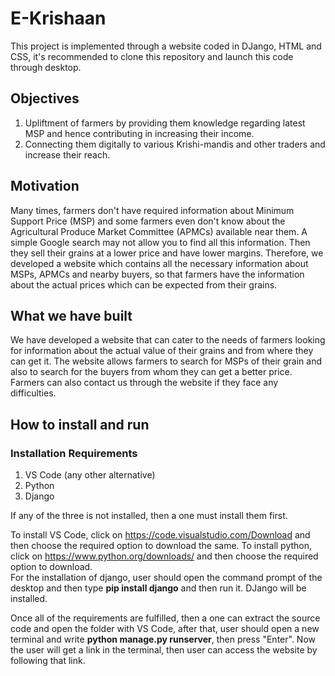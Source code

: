 # E-Krishaan
This project is implemented through a website coded in DJango, HTML and CSS, it's recommended to clone this repository and launch this code through desktop.

## Objectives
1. Upliftment of farmers by providing them knowledge regarding latest MSP and hence contributing in increasing their income.
2. Connecting them digitally to various Krishi-mandis and other traders and increase their reach.

## Motivation
Many times, farmers don't have required information about Minimum Support Price (MSP) and some farmers even don't know about the Agricultural Produce Market Committee (APMCs) available near them. A simple Google search may not allow you to find all this information. Then they sell their grains at a lower price and have lower margins. Therefore, we developed a website which contains all the necessary information about MSPs, APMCs and nearby buyers, so that farmers have the information about the actual prices which can be expected from their grains.

## What we have built
We have developed a website that can cater to the needs of farmers looking for information about the actual value of their grains and from where they can get it. The website allows farmers to search for MSPs of their grain and also to search for the buyers from whom they can get a better price. Farmers can also contact us through the website if they face any difficulties.

## How to install and run
### Installation Requirements
1. VS Code (any other alternative)
2. Python
3. Django

If any of the three is not installed, then a one must install them first.

To install VS Code, click on https://code.visualstudio.com/Download and then choose the required option to download the same. To install python, click on https://www.python.org/downloads/ and then choose the required option to download.  <br />
For the installation of django, user should open the command prompt of the desktop and then type **pip install django** and then run it. DJango will be installed.

Once all of the requirements are fulfilled, then a one can extract the source code and open the folder with VS Code, after that, user should open a new terminal and write **python manage.py runserver**, then press "Enter". Now the user will get a link in the terminal, then user can access the website by following that link.
